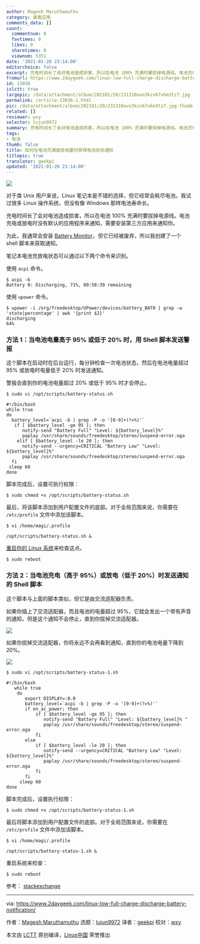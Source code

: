 ```yaml
---
author: Magesh Maruthamuthu
category: 桌面应用
comments_data: []
count:
  commentnum: 0
  favtimes: 0
  likes: 0
  sharetimes: 0
  viewnum: 5351
date: '2021-01-20 23:14:00'
editorchoice: false
excerpt: 充电时间长了会对电池造成损害，所以在电池 100% 充满时要拔掉电源线。电池充电或放电时没有默认的应用程序来通知，需要安装第三方应用来通知你。
fromurl: https://www.2daygeek.com/linux-low-full-charge-discharge-battery-notification/
id: 13036
islctt: true
largepic: /data/attachment/album/202101/20/231310avo3kzv67vkm3tz7.jpg
permalink: /article-13036-1.html
pic: /data/attachment/album/202101/20/231310avo3kzv67vkm3tz7.jpg.thumb.jpg
related: []
reviewer: wxy
selector: lujun9972
summary: 充电时间长了会对电池造成损害，所以在电池 100% 充满时要拔掉电源线。电池充电或放电时没有默认的应用程序来通知，需要安装第三方应用来通知你。
tags:
- 电池
thumb: false
title: 如何在电池充满或低电量时获得电池状态通知
titlepic: true
translator: geekpi
updated: '2021-01-20 23:14:00'
---
```


![](/data/attachment/album/202101/20/231310avo3kzv67vkm3tz7.jpg)


对于类 Unix 用户来说，Linux 笔记本是不错的选择，但它经常会耗尽电池。我试过很多 Linux 操作系统，但没有像 Windows 那样电池寿命长。


充电时间长了会对电池造成损害，所以在电池 100% 充满时要拔掉电源线。电池充电或放电时没有默认的应用程序来通知，需要安装第三方应用来通知你。


为此，我通常会安装 [Battery Monitor](https://www.2daygeek.com/category/battery-monitor/)，但它已经被废弃，所以我创建了一个 shell 脚本来获取通知。


笔记本电池充放电状态可以通过以下两个命令来识别。


使用 `acpi` 命令。



```
$ acpi -b
Battery 0: Discharging, 71%, 00:58:39 remaining

```

使用 `upower` 命令。



```
$ upower -i /org/freedesktop/UPower/devices/battery_BAT0 | grep -w 'state|percentage' | awk '{print $2}'
discharging
64%

```

### 方法 1：当电池电量高于 95% 或低于 20% 时，用 Shell 脚本发送警报


这个脚本在启动时在后台运行，每分钟检查一次电池状态，然后在电池电量超过 95% 或放电时电量低于 20% 时发送通知。


警报会直到你的电池电量超过 20% 或低于 95% 时才会停止。



```
$ sudo vi /opt/scripts/battery-status.sh

```


```
#!/bin/bash
while true
do
  battery_level=`acpi -b | grep -P -o '[0-9]+(?=%)'`
   if [ $battery_level -ge 95 ]; then
      notify-send "Battery Full" "Level: ${battery_level}%"
      paplay /usr/share/sounds/freedesktop/stereo/suspend-error.oga
    elif [ $battery_level -le 20 ]; then
      notify-send --urgency=CRITICAL "Battery Low" "Level: ${battery_level}%"
      paplay /usr/share/sounds/freedesktop/stereo/suspend-error.oga
  fi
 sleep 60
done

```

脚本完成后，设置可执行权限：



```
$ sudo chmod +x /opt/scripts/battery-status.sh

```

最后，将该脚本添加到用户配置文件的底部。对于全局范围来说，你需要在 `/etc/profile` 文件中添加该脚本。



```
$ vi /home/magi/.profile

/opt/scripts/battery-status.sh &

```

[重启你的 Linux 系统](https://www.2daygeek.com/6-commands-to-shutdown-halt-poweroff-reboot-the-linux-system/)来检查这点。



```
$ sudo reboot

```

### 方法 2：当电池充电（高于 95%）或放电（低于 20%）时发送通知的 Shell 脚本


这个脚本与上面的脚本类似，但它是由交流适配器负责。


如果你插上了交流适配器，而且电池的电量超过 95%，它就会发出一个带有声音的通知，但是这个通知不会停止，直到你拔掉交流适配器。


![](/data/attachment/album/202101/20/232128hven2uvj0enaro2w.png)


如果你拔掉交流适配器，你将永远不会再看到通知，直到你的电池电量下降到 20%。


![](/data/attachment/album/202101/20/232130yct57ppka0zxinpu.png)



```
$ sudo vi /opt/scripts/battery-status-1.sh

```


```
#!/bin/bash
   while true
    do
       export DISPLAY=:0.0
       battery_level=`acpi -b | grep -P -o '[0-9]+(?=%)'`
       if on_ac_power; then
           if [ $battery_level -ge 95 ]; then
              notify-send "Battery Full" "Level: ${battery_level}% "
              paplay /usr/share/sounds/freedesktop/stereo/suspend-error.oga
           fi
       else
           if [ $battery_level -le 20 ]; then
              notify-send --urgency=CRITICAL "Battery Low" "Level: ${battery_level}%"
              paplay /usr/share/sounds/freedesktop/stereo/suspend-error.oga
           fi
       fi
     sleep 60
done

```

脚本完成后，设置执行权限：



```
$ sudo chmod +x /opt/scripts/battery-status-1.sh

```

最后将脚本添加到用户配置文件的底部。对于全局范围来说，你需要在 `/etc/profile` 文件中添加该脚本。



```
$ vi /home/magi/.profile

/opt/scripts/battery-status-1.sh &

```

重启系统来检查：



```
$ sudo reboot

```

参考： [stackexchange](https://unix.stackexchange.com/questions/60778/how-can-i-get-an-alert-when-my-battery-is-about-to-die-in-linux-mint)




---


via: <https://www.2daygeek.com/linux-low-full-charge-discharge-battery-notification/>


作者：[Magesh Maruthamuthu](https://www.2daygeek.com/author/magesh/) 选题：[lujun9972](https://github.com/lujun9972) 译者：[geekpi](https://github.com/geekpi) 校对：[wxy](https://github.com/wxy)


本文由 [LCTT](https://github.com/LCTT/TranslateProject) 原创编译，[Linux中国](https://linux.cn/) 荣誉推出